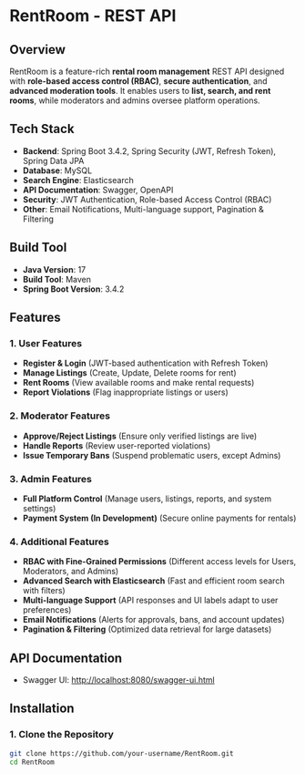 # RentRoom - REST API

## Overview
RentRoom is a feature-rich **rental room management** REST API designed with **role-based access control (RBAC)**, **secure authentication**, and **advanced moderation tools**. It enables users to **list, search, and rent rooms**, while moderators and admins oversee platform operations.

## Tech Stack
- **Backend**: Spring Boot 3.4.2, Spring Security (JWT, Refresh Token), Spring Data JPA  
- **Database**: MySQL  
- **Search Engine**: Elasticsearch  
- **API Documentation**: Swagger, OpenAPI  
- **Security**: JWT Authentication, Role-based Access Control (RBAC)  
- **Other**: Email Notifications, Multi-language support, Pagination & Filtering  

## Build Tool
- **Java Version**: 17  
- **Build Tool**: Maven  
- **Spring Boot Version**: 3.4.2  

## Features
### **1. User Features**
- **Register & Login** (JWT-based authentication with Refresh Token)  
- **Manage Listings** (Create, Update, Delete rooms for rent)  
- **Rent Rooms** (View available rooms and make rental requests)  
- **Report Violations** (Flag inappropriate listings or users)  

### **2. Moderator Features**
- **Approve/Reject Listings** (Ensure only verified listings are live)  
- **Handle Reports** (Review user-reported violations)  
- **Issue Temporary Bans** (Suspend problematic users, except Admins)  

### **3. Admin Features**
- **Full Platform Control** (Manage users, listings, reports, and system settings)  
- **Payment System (In Development)** (Secure online payments for rentals)  

### **4. Additional Features**
- **RBAC with Fine-Grained Permissions** (Different access levels for Users, Moderators, and Admins)  
- **Advanced Search with Elasticsearch** (Fast and efficient room search with filters)  
- **Multi-language Support** (API responses and UI labels adapt to user preferences)  
- **Email Notifications** (Alerts for approvals, bans, and account updates)  
- **Pagination & Filtering** (Optimized data retrieval for large datasets)  

## API Documentation
- Swagger UI: [http://localhost:8080/swagger-ui.html](http://localhost:8080/swagger-ui.html)  

## Installation
### **1. Clone the Repository**
```bash
git clone https://github.com/your-username/RentRoom.git
cd RentRoom
